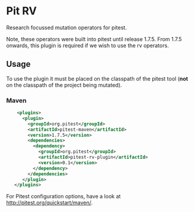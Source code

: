# Pit RV

Research focussed mutation operators for pitest.

Note, these operators were built into pitest until release 1.7.5. From 1.7.5 onwards, this plugin is required if we wish to use the rv operators.

## Usage

To use the plugin it must be placed on the classpath of the pitest tool (**not** on the classpath of the project being mutated).

### Maven

```xml
    <plugins>
      <plugin>
        <groupId>org.pitest</groupId>
        <artifactId>pitest-maven</artifactId>
        <version>1.7.5</version>
        <dependencies>
          <dependency>
            <groupId>org.pitest</groupId>
            <artifactId>pitest-rv-plugin</artifactId>
            <version>0.1</version>
          </dependency>
        </dependencies>
      </plugin>
   </plugins>
```
For Pitest configuration options, have a look at http://pitest.org/quickstart/maven/.

